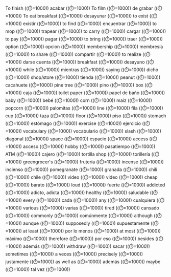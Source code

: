 To finish ((⏱️=1000)) acabar ((⏱️=1000))
To film ((⏱️=1000)) de grabar ((⏱️=1000))
To eat breakfast ((⏱️=1000)) desayunar ((⏱️=1000))
to exist ((⏱️=1000)) existir ((⏱️=1000))
to find ((⏱️=1000)) encuentrar ((⏱️=1000))
to mop ((⏱️=1000)) trapear ((⏱️=1000))
to carry ((⏱️=1000)) cargar ((⏱️=1000))
to pay ((⏱️=1000)) pagar ((⏱️=1000))
to bring ((⏱️=1000)) traer ((⏱️=1000))
option ((⏱️=1000)) opcion ((⏱️=1000))
membership ((⏱️=1000)) membresía ((⏱️=1000))
to share ((⏱️=1000)) compartir ((⏱️=1000))
to realize ((⏱️=1000)) darse cuenta ((⏱️=1000))
breakfast ((⏱️=1000)) desayuno ((⏱️=1000))
while ((⏱️=1000)) mientras ((⏱️=1000))
saying ((⏱️=1000)) dicho ((⏱️=1000))
shop/store ((⏱️=1000)) tienda ((⏱️=1000))
peanut ((⏱️=1000)) cacahuete ((⏱️=1000))
pine tree ((⏱️=1000)) pino ((⏱️=1000))
box ((⏱️=1000)) caja ((⏱️=1000))
toilet paper ((⏱️=1000)) papel de baño ((⏱️=1000))
baby ((⏱️=1000)) bebé ((⏱️=1000))
corn ((⏱️=1000)) maíz ((⏱️=1000))
popcorn ((⏱️=1000)) palomitas ((⏱️=1000))
line ((⏱️=1000)) fila ((⏱️=1000))
cup ((⏱️=1000)) taza ((⏱️=1000))
floor ((⏱️=1000)) piso ((⏱️=1000))
stomach ((⏱️=1000)) estómago ((⏱️=1000))
exercise ((⏱️=1000)) ejercicio ((⏱️=1000))
vocabulary ((⏱️=1000)) vocabulario ((⏱️=1000))
slash ((⏱️=1000)) diagonal ((⏱️=1000))
space ((⏱️=1000)) espacio ((⏱️=1000))
access ((⏱️=1000)) acceso ((⏱️=1000))
hobby ((⏱️=1000)) pasatiempo ((⏱️=1000))
ATM ((⏱️=1000)) cajero ((⏱️=1000))
tortilla shop ((⏱️=1000)) torillería ((⏱️=1000))
greengrocer's ((⏱️=1000)) frutería ((⏱️=1000))
incense ((⏱️=1000)) incienso ((⏱️=1000))
pomegranate ((⏱️=1000)) granada ((⏱️=1000))
chili ((⏱️=1000)) chile ((⏱️=1000))
video ((⏱️=1000)) video ((⏱️=1000))
cheap ((⏱️=1000)) barato ((⏱️=1000))
loud ((⏱️=1000)) fuerte ((⏱️=1000))
addicted ((⏱️=1000)) adicto, adicta ((⏱️=1000))
healthy ((⏱️=1000)) saludable ((⏱️=1000))
every ((⏱️=1000)) cada ((⏱️=1000))
any ((⏱️=1000)) cualquiera ((⏱️=1000))
various ((⏱️=1000)) varias ((⏱️=1000))
tired ((⏱️=1000)) cansado ((⏱️=1000))
commonly ((⏱️=1000)) comúnmente ((⏱️=1000))
although ((⏱️=1000)) aunque ((⏱️=1000))
supposedly ((⏱️=1000)) supuestamente ((⏱️=1000))
at least ((⏱️=1000)) por lo menos ((⏱️=1000))
at most ((⏱️=1000)) máximo ((⏱️=1000))
therefore ((⏱️=1000)) por eso ((⏱️=1000))
besides ((⏱️=1000)) además ((⏱️=1000))
withdraw ((⏱️=1000)) sacar ((⏱️=1000))
sometimes ((⏱️=1000)) a veces ((⏱️=1000))
precisely ((⏱️=1000)) justamente ((⏱️=1000))
as well as ((⏱️=1000)) además ((⏱️=1000))
maybe ((⏱️=1000)) tal vez ((⏱️=1000))